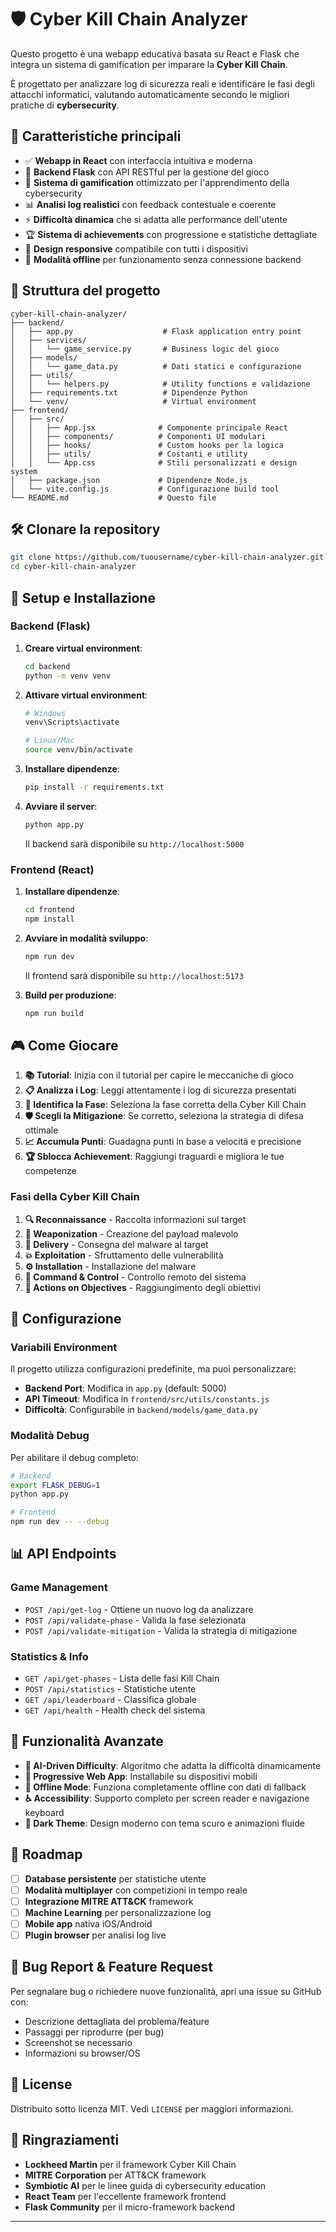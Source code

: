 # 🛡️ Cyber Kill Chain Analyzer

Questo progetto è una webapp educativa basata su React e Flask che integra un sistema di gamification per imparare la **Cyber Kill Chain**.

È progettato per analizzare log di sicurezza reali e identificare le fasi degli attacchi informatici, valutando automaticamente secondo le migliori pratiche di **cybersecurity**.

## 🚀 Caratteristiche principali

- ✅ **Webapp in React** con interfaccia intuitiva e moderna
- 🧠 **Backend Flask** con API RESTful per la gestione del gioco
- 🎯 **Sistema di gamification** ottimizzato per l'apprendimento della cybersecurity
- 📊 **Analisi log realistici** con feedback contestuale e coerente
- ⚡ **Difficoltà dinamica** che si adatta alle performance dell'utente
- 🏆 **Sistema di achievements** con progressione e statistiche dettagliate
- 📱 **Design responsive** compatibile con tutti i dispositivi
- 🔄 **Modalità offline** per funzionamento senza connessione backend

## 📂 Struttura del progetto

```
cyber-kill-chain-analyzer/
├── backend/
│   ├── app.py                    # Flask application entry point
│   ├── services/
│   │   └── game_service.py       # Business logic del gioco
│   ├── models/
│   │   └── game_data.py          # Dati statici e configurazione
│   ├── utils/
│   │   └── helpers.py            # Utility functions e validazione
│   ├── requirements.txt          # Dipendenze Python
│   └── venv/                     # Virtual environment
├── frontend/
│   ├── src/
│   │   ├── App.jsx              # Componente principale React
│   │   ├── components/          # Componenti UI modulari
│   │   ├── hooks/               # Custom hooks per la logica
│   │   ├── utils/               # Costanti e utility
│   │   └── App.css              # Stili personalizzati e design system
│   ├── package.json             # Dipendenze Node.js
│   └── vite.config.js           # Configurazione build tool
└── README.md                    # Questo file
```

## 🛠️ Clonare la repository

```bash
git clone https://github.com/tuousername/cyber-kill-chain-analyzer.git
cd cyber-kill-chain-analyzer
```

## 🔧 Setup e Installazione

### Backend (Flask)

1. **Creare virtual environment**:
   ```bash
   cd backend
   python -m venv venv
   ```

2. **Attivare virtual environment**:
   ```bash
   # Windows
   venv\Scripts\activate
   
   # Linux/Mac
   source venv/bin/activate
   ```

3. **Installare dipendenze**:
   ```bash
   pip install -r requirements.txt
   ```

4. **Avviare il server**:
   ```bash
   python app.py
   ```
   Il backend sarà disponibile su `http://localhost:5000`

### Frontend (React)

1. **Installare dipendenze**:
   ```bash
   cd frontend
   npm install
   ```

2. **Avviare in modalità sviluppo**:
   ```bash
   npm run dev
   ```
   Il frontend sarà disponibile su `http://localhost:5173`

3. **Build per produzione**:
   ```bash
   npm run build
   ```

## 🎮 Come Giocare

1. **📚 Tutorial**: Inizia con il tutorial per capire le meccaniche di gioco
2. **📋 Analizza i Log**: Leggi attentamente i log di sicurezza presentati
3. **🎯 Identifica la Fase**: Seleziona la fase corretta della Cyber Kill Chain
4. **🛡️ Scegli la Mitigazione**: Se corretto, seleziona la strategia di difesa ottimale
5. **📈 Accumula Punti**: Guadagna punti in base a velocità e precisione
6. **🏆 Sblocca Achievement**: Raggiungi traguardi e migliora le tue competenze

### Fasi della Cyber Kill Chain

1. **🔍 Reconnaissance** - Raccolta informazioni sul target
2. **🔨 Weaponization** - Creazione del payload malevolo
3. **📧 Delivery** - Consegna del malware al target
4. **💥 Exploitation** - Sfruttamento delle vulnerabilità
5. **⚙️ Installation** - Installazione del malware
6. **📡 Command & Control** - Controllo remoto del sistema
7. **🎯 Actions on Objectives** - Raggiungimento degli obiettivi

## 🔧 Configurazione

### Variabili Environment

Il progetto utilizza configurazioni predefinite, ma puoi personalizzare:

- **Backend Port**: Modifica in `app.py` (default: 5000)
- **API Timeout**: Modifica in `frontend/src/utils/constants.js`
- **Difficoltà**: Configurabile in `backend/models/game_data.py`

### Modalità Debug

Per abilitare il debug completo:

```bash
# Backend
export FLASK_DEBUG=1
python app.py

# Frontend
npm run dev -- --debug
```

## 📊 API Endpoints

### Game Management
- `POST /api/get-log` - Ottiene un nuovo log da analizzare
- `POST /api/validate-phase` - Valida la fase selezionata
- `POST /api/validate-mitigation` - Valida la strategia di mitigazione

### Statistics & Info
- `GET /api/get-phases` - Lista delle fasi Kill Chain
- `POST /api/statistics` - Statistiche utente
- `GET /api/leaderboard` - Classifica globale
- `GET /api/health` - Health check del sistema

## 🎯 Funzionalità Avanzate

- **🧠 AI-Driven Difficulty**: Algoritmo che adatta la difficoltà dinamicamente
- **📱 Progressive Web App**: Installabile su dispositivi mobili
- **🔄 Offline Mode**: Funziona completamente offline con dati di fallback
- **♿ Accessibility**: Supporto completo per screen reader e navigazione keyboard
- **🎨 Dark Theme**: Design moderno con tema scuro e animazioni fluide

## 📝 Roadmap

- [ ] **Database persistente** per statistiche utente
- [ ] **Modalità multiplayer** con competizioni in tempo reale
- [ ] **Integrazione MITRE ATT&CK** framework
- [ ] **Machine Learning** per personalizzazione log
- [ ] **Mobile app** nativa iOS/Android
- [ ] **Plugin browser** per analisi log live

## 🐛 Bug Report & Feature Request

Per segnalare bug o richiedere nuove funzionalità, apri una issue su GitHub con:
- Descrizione dettagliata del problema/feature
- Passaggi per riprodurre (per bug)
- Screenshot se necessario
- Informazioni su browser/OS

## 📜 License

Distribuito sotto licenza MIT. Vedi `LICENSE` per maggiori informazioni.

## 🙏 Ringraziamenti

- **Lockheed Martin** per il framework Cyber Kill Chain
- **MITRE Corporation** per ATT&CK framework
- **Symbiotic AI** per le linee guida di cybersecurity education
- **React Team** per l'eccellente framework frontend
- **Flask Community** per il micro-framework backend

---